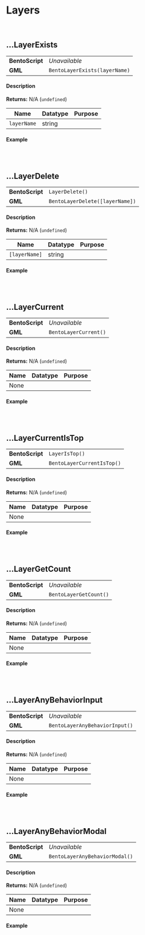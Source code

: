 # Layers

&nbsp;

## …LayerExists

<table>
    <tr>
		<td><b>BentoScript</b></td>
		<td><i>Unavailable</i></td>
    </tr>
    <tr>
		<td><b>GML</b></td>
		<td><code>BentoLayerExists(layerName)</code></td>
    </tr>
</table>

<!-- tabs:start -->

#### **Description**

**Returns:** N/A (`undefined`)

|Name       |Datatype |Purpose                                                     |
|-----------|---------|------------------------------------------------------------|
|`layerName`|string   |                                                            |

#### **Example**

```gml

```

<!-- tabs:end -->

&nbsp;

## …LayerDelete

<table>
    <tr>
		<td><b>BentoScript</b></td>
		<td><code>LayerDelete()</code></td>
    </tr>
    <tr>
		<td><b>GML</b></td>
		<td><code>BentoLayerDelete([layerName])</code></td>
    </tr>
</table>

<!-- tabs:start -->

#### **Description**

**Returns:** N/A (`undefined`)

|Name         |Datatype |Purpose                                                     |
|-------------|---------|------------------------------------------------------------|
|`[layerName]`|string   |                                                            |

#### **Example**

```gml

```

<!-- tabs:end -->

&nbsp;

## …LayerCurrent

<table>
    <tr>
		<td><b>BentoScript</b></td>
		<td><i>Unavailable</i></td>
    </tr>
    <tr>
		<td><b>GML</b></td>
		<td><code>BentoLayerCurrent()</code></td>
    </tr>
</table>

<!-- tabs:start -->

#### **Description**

**Returns:** N/A (`undefined`)

|Name|Datatype|Purpose                                                     |
|----|--------|------------------------------------------------------------|
|None|        |                                                            |

#### **Example**

```gml

```

<!-- tabs:end -->

&nbsp;

## …LayerCurrentIsTop

<table>
    <tr>
		<td><b>BentoScript</b></td>
		<td><code>LayerIsTop()</code></td>
    </tr>
    <tr>
		<td><b>GML</b></td>
		<td><code>BentoLayerCurrentIsTop()</code></td>
    </tr>
</table>

<!-- tabs:start -->

#### **Description**

**Returns:** N/A (`undefined`)

|Name|Datatype|Purpose                                                     |
|----|--------|------------------------------------------------------------|
|None|        |                                                            |

#### **Example**

```gml

```

<!-- tabs:end -->

&nbsp;

## …LayerGetCount

<table>
    <tr>
		<td><b>BentoScript</b></td>
		<td><i>Unavailable</i></td>
    </tr>
    <tr>
		<td><b>GML</b></td>
		<td><code>BentoLayerGetCount()</code></td>
    </tr>
</table>

<!-- tabs:start -->

#### **Description**

**Returns:** N/A (`undefined`)

|Name|Datatype|Purpose                                                     |
|----|--------|------------------------------------------------------------|
|None|        |                                                            |

#### **Example**

```gml

```

<!-- tabs:end -->

&nbsp;

## …LayerAnyBehaviorInput

<table>
    <tr>
		<td><b>BentoScript</b></td>
		<td><i>Unavailable</i></td>
    </tr>
    <tr>
		<td><b>GML</b></td>
		<td><code>BentoLayerAnyBehaviorInput()</code></td>
    </tr>
</table>

<!-- tabs:start -->

#### **Description**

**Returns:** N/A (`undefined`)

|Name|Datatype|Purpose                                                     |
|----|--------|------------------------------------------------------------|
|None|        |                                                            |

#### **Example**

```gml

```

<!-- tabs:end -->

&nbsp;

## …LayerAnyBehaviorModal

<table>
    <tr>
		<td><b>BentoScript</b></td>
		<td><i>Unavailable</i></td>
    </tr>
    <tr>
		<td><b>GML</b></td>
		<td><code>BentoLayerAnyBehaviorModal()</code></td>
    </tr>
</table>

<!-- tabs:start -->

#### **Description**

**Returns:** N/A (`undefined`)

|Name|Datatype|Purpose                                                     |
|----|--------|------------------------------------------------------------|
|None|        |                                                            |

#### **Example**

```gml

```

<!-- tabs:end -->